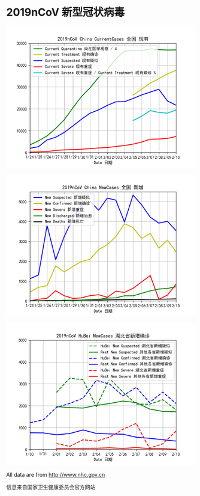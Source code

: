 # 2019nCoV 新型冠状病毒

![China CurrentCases 全国现有](/CurrentCases.png )

![China NewCases 全国新增](/NewCases.png)

![HuBei NewCases 湖北省新增](/HuBeiNewCases.png)

All data are from http://www.nhc.gov.cn 

信息来自国家卫生健康委员会官方网站
